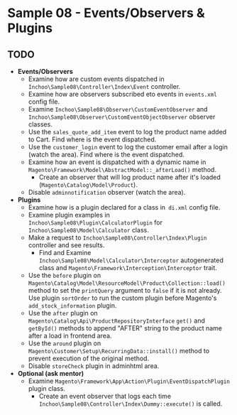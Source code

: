 # Sample 08 - Events/Observers & Plugins

## TODO
* **Events/Observers**
    * Examine how are custom events dispatched in `Inchoo\Sample08\Controller\Index\Event` controller.
    * Examine how are observers subscribed eto events in `events.xml` config file.
    * Examine `Inchoo\Sample08\Observer\CustomEventObserver` and `Inchoo\Sample08\Observer\CustomEventObjectObserver` 
      observer classes.
    * Use the `sales_quote_add_item` event to log the product name added to Cart. Find where is the event dispatched.
    * Use the `customer_login` event to log the customer email after a login (watch the area). Find where is the event 
      dispatched.
    * Examine how an event is dispatched with a dynamic name in `Magento\Framework\Model\AbstractModel::_afterLoad()` 
      method.
        * Create an observer that will log product name after it's loaded (`Magento\Catalog\Model\Product`).
    * Disable `adminnotification` observer (watch the area).
* **Plugins**
    * Examine how is a plugin declared for a class in` di.xml` config file.
    * Examine plugin examples in `Inchoo\Sample08\Plugin\CalculatorPlugin` for `Inchoo\Sample08\Model\Calculator` 
      class.
    * Make a request to `Inchoo\Sample08\Controller\Index\Plugin` controller and see results.
        * Find and Examine `Inchoo\Sample08\Model\Calculator\Interceptor` autogenerated class and 
        `Magento\Framework\Interception\Interceptor` trait.
    * Use the `before` plugin on `Magento\Catalog\Model\ResourceModel\Product\Collection::load()` method to set the 
      `printQuery` argument to `false` if it is not already. Use plugin `sortOrder` to run the custom plugin before 
      Magento's `add_stock_information` plugin.
    * Use the `after` plugin on `Magento\Catalog\Api\ProductRepositoryInterface` `get()` and `getById()` methods to 
      append "AFTER" string to the product name after a load in frontend area.
    * Use the `around` plugin on `Magento\Customer\Setup\RecurringData::install()` method to prevent execution of 
      the original method.
    * Disable `storeCheck` plugin in adminhtml area.
* **Optional (ask mentor)**
    * Examine `Magento\Framework\App\Action\Plugin\EventDispatchPlugin` plugin class.
        * Create an event observer that logs each time `Inchoo\Sample08\Controller\Index\Dummy::execute()` is called.
